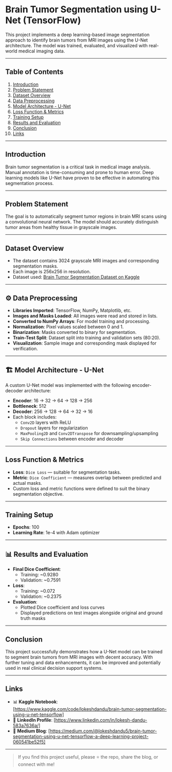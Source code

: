 # Brain Tumor Segmentation using U-Net (TensorFlow)

This project implements a deep learning-based image segmentation approach to identify brain tumors from MRI images using the U-Net architecture. The model was trained, evaluated, and visualized with real-world medical imaging data.

---

## Table of Contents

1. [Introduction](#introduction)  
2. [Problem Statement](#problem-statement)  
3. [Dataset Overview](#dataset-overview)  
4. [Data Preprocessing](#data-preprocessing)  
5. [Model Architecture - U-Net](#model-architecture---u-net)  
6. [Loss Function & Metrics](#loss-function--metrics)  
7. [Training Setup](#training-setup)  
8. [Results and Evaluation](#results-and-evaluation)  
9. [Conclusion](#conclusion)  
10. [Links](#links)

---

##  Introduction

Brain tumor segmentation is a critical task in medical image analysis. Manual annotation is time-consuming and prone to human error. Deep learning models like U-Net have proven to be effective in automating this segmentation process.

---

##  Problem Statement

The goal is to automatically segment tumor regions in brain MRI scans using a convolutional neural network. The model should accurately distinguish tumor areas from healthy tissue in grayscale images.

---

## Dataset Overview

- The dataset contains 3024 grayscale MRI images and corresponding segmentation masks.  
- Each image is 256x256 in resolution.  
- Dataset used: [Brain Tumor Segmentation Dataset on Kaggle](https://www.kaggle.com/datasets/nikhilroxtomar/brain-tumor-segmentation)

---

## ⚙️ Data Preprocessing

- **Libraries Imported**: TensorFlow, NumPy, Matplotlib, etc.  
- **Images and Masks Loaded**: All images were read and stored in lists.  
- **Converted to NumPy Arrays**: For model training and processing.  
- **Normalization**: Pixel values scaled between 0 and 1.  
- **Binarization**: Masks converted to binary for segmentation.  
- **Train-Test Split**: Dataset split into training and validation sets (80:20).  
- **Visualization**: Sample image and corresponding mask displayed for verification.

---

## 🏗 Model Architecture - U-Net

A custom U-Net model was implemented with the following encoder-decoder architecture:

- **Encoder**: 16 → 32 → 64 → 128 → 256  
- **Bottleneck**: 512  
- **Decoder**: 256 → 128 → 64 → 32 → 16  
- Each block includes:  
  - `Conv2D` layers with ReLU  
  - `Dropout` layers for regularization  
  - `MaxPooling2D` and `Conv2DTranspose` for downsampling/upsampling  
  - `Skip Connections` between encoder and decoder

---

## Loss Function & Metrics

- **Loss**: `Dice Loss` — suitable for segmentation tasks.  
- **Metric**: `Dice Coefficient` — measures overlap between predicted and actual masks.  
- Custom loss and metric functions were defined to suit the binary segmentation objective.

---

##  Training Setup

- **Epochs**: 100  
- **Learning Rate**: 1e-4 with Adam optimizer

---

## 📊 Results and Evaluation

- **Final Dice Coefficient**:  
  - Training: ~0.9280  
  - Validation: ~0.7591  
- **Loss**:  
  - Training: ~0.072  
  - Validation: ~0.2375  
- **Evaluation**:  
  - Plotted Dice coefficient and loss curves  
  - Displayed predictions on test images alongside original and ground truth masks

---

## Conclusion

This project successfully demonstrates how a U-Net model can be trained to segment brain tumors from MRI images with decent accuracy. With further tuning and data enhancements, it can be improved and potentially used in real clinical decision support systems.

---

##  Links

- 📊 **Kaggle Notebook**: [https://www.kaggle.com/code/lokeshdandu/brain-tumor-segmentation-using-u-net-tensorflow]  
- 💼 **LinkedIn Profile**: [https://www.linkedin.com/in/lokesh-dandu-583a7636a/]  
- 📖 **Medium Blog**: [https://medium.com/@lokeshdandu5/brain-tumor-segmentation-using-u-net-tensorflow-a-deep-learning-project-060541be52f5]

---

> If you find this project useful, please ⭐ the repo, share the blog, or connect with me!

